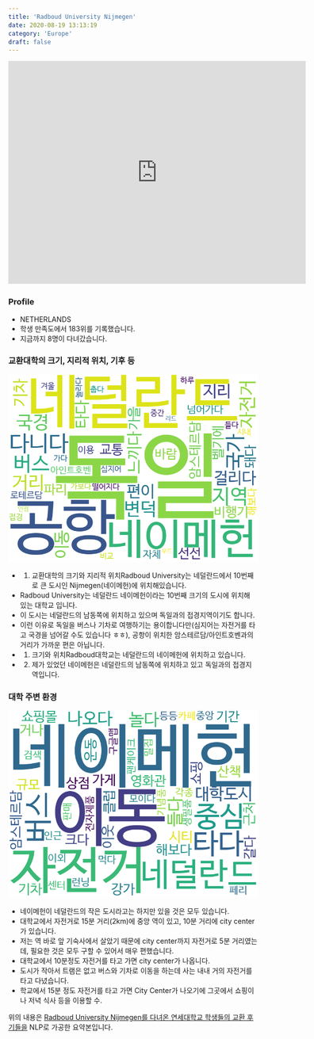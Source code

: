 ```yaml
---
title: 'Radboud University Nijmegen'
date: 2020-08-19 13:13:19
category: 'Europe'
draft: false
---
```


<iframe
width="600"
height="450"
frameborder="0" style="border:0"
src="https://www.google.com/maps/embed/v1/place?key=AIzaSyC9e1AME-pVmWC4hBpFdu5S4dKzyepa3HQ&q=Radboud+University+Nijmegen&center=51.8220189,5.8638187&zoom=14" allowfullscreen>
</iframe>

### Profile

* NETHERLANDS
* 학생 만족도에서 183위를 기록했습니다.
* 지금까지 8명이 다녀갔습니다. 

### 교환대학의 크기, 지리적 위치, 기후 등

![gen_info-WordCloud](../univ_wordclouds_okt/gen_info/NL000005_gen_info_okt.png)

* 1) 교환대학의 크기와 지리적 위치Radboud University는 네덜란드에서 10번째로 큰 도시인 Nijmegen(네이메헌)에 위치해있습니다.
* Radboud University는 네덜란드 네이메헌이라는 10번째 크기의 도시에 위치해 있는 대학교 입니다.
* 이 도시는 네덜란드의 남동쪽에 위치하고 있으며 독일과의 접경지역이기도 합니다.
* 이런 이유로 독일을 버스나 기차로 여행하기는 용이합니다만(심지어는 자전거를 타고 국경을 넘어갈 수도 있습니다 ㅎㅎ), 공항이 위치한 암스테르담/아인트호벤과의 거리가 가까운 편은 아닙니다.
* 1) 크기와 위치Radboud대학교는 네덜란드의 네이메헌에 위치하고 있습니다.
* 2) 제가 있었던 네이메헌은 네덜란드의 남동쪽에 위치하고 있고 독일과의 접경지역입니다.


### 대학 주변 환경

![env_info-WordCloud](../univ_wordclouds_okt/env_info/NL000005_env_info_okt.png)

* 네이메헌이 네덜란드의 작은 도시라고는 하지만 있을 것은 모두 있습니다.
* 대학교에서 자전거로 15분 거리(2km)에 중앙 역이 있고, 10분 거리에 city center가 있습니다.
* 저는 역 바로 앞 기숙사에서 살았기 때문에 city center까지 자전거로 5분 거리였는데, 필요한 것은 모두 구할 수 있어서 매우 편했습니다.
* 대학교에서 10분정도 자전거를 타고 가면 city center가 나옵니다.
* 도시가 작아서 트램은 없고 버스와 기차로 이동을 하는데 사는 내내 거의 자전거를 타고 다녔습니다.
* 학교에서 15분 정도 자전거를 타고 가면 City Center가 나오기에 그곳에서 쇼핑이나 저녁 식사 등을 이용할 수.


위의 내용은 [Radboud University Nijmegen를 다녀온 연세대학교 학생들의 교환 후기들을](http://oia.yonsei.ac.kr/partner/expReport.asp?ucode=NL000005&bgbn=A) NLP로 가공한 요약본입니다. 
